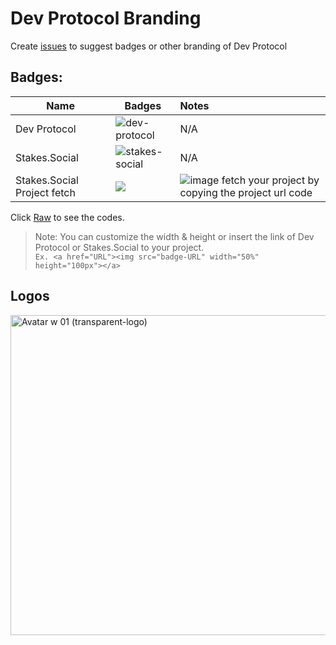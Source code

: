 # Dev Protocol Branding

Create [issues](https://github.com/dev-protocol/community/issues) to suggest badges or other branding of Dev Protocol

## Badges: 

| Name | Badges | Notes |
| --- | --- | :-- |
| Dev Protocol | ![dev-protocol](https://custom-icon-badges.herokuapp.com/badge/Dev_Protocol-black.svg?logo=devprtcl) | N/A |
| Stakes.Social | ![stakes-social](https://custom-icon-badges.herokuapp.com/badge/Stakes.Social-black.svg?logo=stakes.social) | N/A |
| Stakes.Social Project fetch | <img src="https://badge.devprotocol.xyz/0x04c8c053921a3c5b97F89b4e745525E6a4412149/descriptive"> | ![image](https://user-images.githubusercontent.com/73097560/130575616-404aea3e-da2d-48a0-a01a-00b07fb84062.png) fetch your project by copying the project url code |

Click [Raw](https://raw.githubusercontent.com/dev-protocol/community/main/branding/branding.md) to see the codes.

> Note: You can customize the width & height or insert the link of Dev Protocol or Stakes.Social to your project. <br>
` Ex. <a href="URL"><img src="badge-URL" width="50%" height="100px"></a> `
	
## Logos

<img width="512" alt="Avatar w 01 (transparent-logo)" src="https://user-images.githubusercontent.com/73097560/130387550-c1286cae-e37b-41b5-a9f8-8dd4535a7db4.png">

